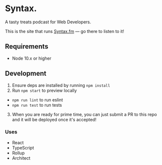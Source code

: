 # Syntax.

A tasty treats podcast for Web Developers.

This is the site that runs [Syntax.fm](https://syntax.fm) — go there to listen to it!

## Requirements

- Node 10.x or higher

## Development

1. Ensure deps are installed by running `npm install`
2. Run `npm start` to preview locally
  - `npm run lint` to run eslint
  - `npm run test` to run tests
3. When you are ready for prime time, you can just submit a PR to this repo and it will be deployed once it's accepted!

### Uses

- React
- TypeScript
- Rollup
- Architect

